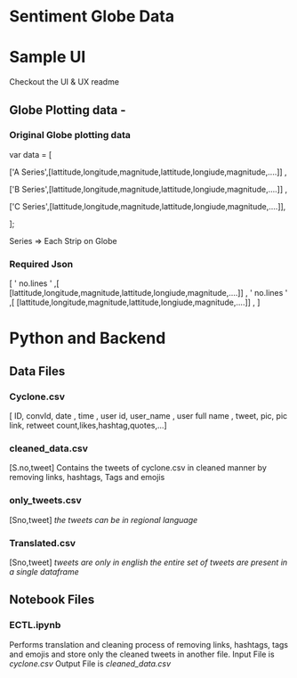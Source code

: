 # Sentiment Globe Data

# Sample UI
Checkout the UI & UX readme

## Globe Plotting data - 

### Original Globe plotting data
var data = [ 

['A Series',[lattitude,longitude,magnitude,lattitude,longiude,magnitude,....]] , 

['B Series',[lattitude,longitude,magnitude,lattitude,longiude,magnitude,....]] ,

['C Series',[lattitude,longitude,magnitude,lattitude,longiude,magnitude,....]],

];

Series => Each Strip on Globe

### Required Json 
[ ' no.lines ' ,[ [lattitude,longitude,magnitude,lattitude,longiude,magnitude,....]] ,
' no.lines ' ,[ [lattitude,longitude,magnitude,lattitude,longiude,magnitude,....]] ,
]

# Python and Backend

## Data Files

### Cyclone.csv 
[ ID, convId, date , time , user id, user_name , user full name , tweet, pic, pic link, retweet count,likes,hashtag,quotes,...]

### cleaned_data.csv
[S.no,tweet]
Contains the tweets of cyclone.csv in cleaned manner by removing links, hashtags, Tags and emojis

### only_tweets.csv
[Sno,tweet]
          *the tweets can be in regional language*
          
### Translated.csv          
[Sno,tweet]
           *tweets are only in english*
           *the entire set of tweets are present in a single dataframe*

## Notebook Files

### ECTL.ipynb
Performs translation and cleaning process of removing links, hashtags, tags and emojis and store only the cleaned tweets in another file.
Input File is *cyclone.csv*
Output File is *cleaned_data.csv*

